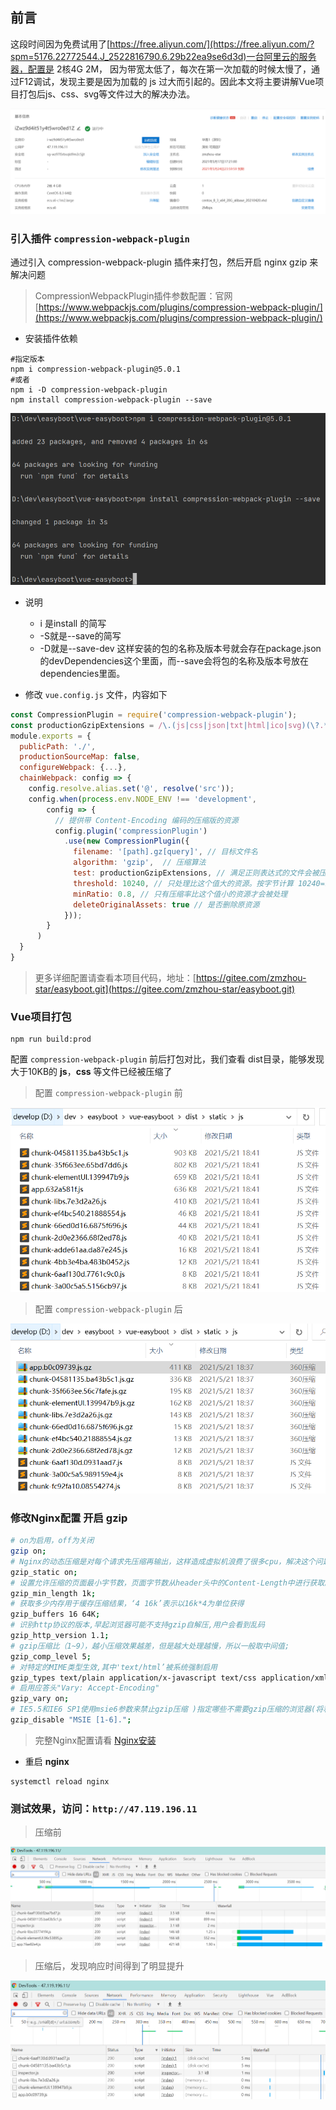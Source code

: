 ## 前言
这段时间因为免费试用了[https://free.aliyun.com/](https://free.aliyun.com/?spm=5176.22772544.J_2522816790.6.29b22ea9se6d3d)一台阿里云的服务器，配置是 2核4G 2M，
因为带宽太低了，每次在第一次加载的时候太慢了，通过F12调试，发现主要是因为加载的 js 过大而引起的。因此本文将主要讲解Vue项目打包后js、css、svg等文件过大的解决办法。

![](imgs/ECS-details.png)

### 引入插件 `compression-webpack-plugin`
通过引入 compression-webpack-plugin 插件来打包，然后开启 nginx gzip 来解决问题
> CompressionWebpackPlugin插件参数配置：官网 [https://www.webpackjs.com/plugins/compression-webpack-plugin/](https://www.webpackjs.com/plugins/compression-webpack-plugin/)
- 安装插件依赖

```shell
#指定版本
npm i compression-webpack-plugin@5.0.1
#或者
npm i -D compression-webpack-plugin
npm install compression-webpack-plugin --save
```
![](imgs/compression-webpack-plugin.png)

- 说明
  - i 是install 的简写
  - -S就是--save的简写
  - -D就是--save-dev 这样安装的包的名称及版本号就会存在package.json的devDependencies这个里面，而--save会将包的名称及版本号放在dependencies里面。

- 修改 `vue.config.js` 文件，内容如下

```js
const CompressionPlugin = require('compression-webpack-plugin');
const productionGzipExtensions = /\.(js|css|json|txt|html|ico|svg)(\?.*)?$/i;
module.exports = {
  publicPath: './',
  productionSourceMap: false,
  configureWebpack: {...},
  chainWebpack: config => {
    config.resolve.alias.set('@', resolve('src'));
    config.when(process.env.NODE_ENV !== 'development',
        config => {
          // 提供带 Content-Encoding 编码的压缩版的资源
          config.plugin('compressionPlugin')
            .use(new CompressionPlugin({
              filename: '[path].gz[query]', // 目标文件名
              algorithm: 'gzip',  // 压缩算法
              test: productionGzipExtensions, // 满足正则表达式的文件会被压缩
              threshold: 10240, // 只处理比这个值大的资源。按字节计算 10240=10KB
              minRatio: 0.8, // 只有压缩率比这个值小的资源才会被处理
              deleteOriginalAssets: true // 是否删除原资源
            }));
        }
      )
  }
}
```
> 更多详细配置请查看本项目代码，地址：[https://gitee.com/zmzhou-star/easyboot.git](https://gitee.com/zmzhou-star/easyboot.git)

### Vue项目打包

```shell
npm run build:prod
```
配置 `compression-webpack-plugin` 前后打包对比，我们查看 dist目录，能够发现大于10KB的 **js**，**css** 等文件已经被压缩了

> 配置 `compression-webpack-plugin` 前

![](imgs/file-compression-before.png)

> 配置 `compression-webpack-plugin` 后

![](imgs/file-compression-after.png)

### 修改Nginx配置 开启 **gzip**

```bash
# on为启用，off为关闭
gzip on;
# Nginx的动态压缩是对每个请求先压缩再输出，这样造成虚拟机浪费了很多cpu，解决这个问题可以利用nginx模块Gzip Precompression，这个模块的作用是对于需要压缩的文件，直接读取已经压缩好的文件(文件名为加.gz)，而不是动态压缩，对于不支持gzip的请求则读取原文件
gzip_static on;
# 设置允许压缩的页面最小字节数，页面字节数从header头中的Content-Length中进行获取。默认值是0，不管页面多大都压缩。建议设置成大于1k的字节数，小于1k可能会越压越大。
gzip_min_length 1k;
# 获取多少内存用于缓存压缩结果，‘4 16k’表示以16k*4为单位获得
gzip_buffers 16 64K;
# 识别http协议的版本,早起浏览器可能不支持gzip自解压,用户会看到乱码
gzip_http_version 1.1;
# gzip压缩比（1~9），越小压缩效果越差，但是越大处理越慢，所以一般取中间值;
gzip_comp_level 5;
# 对特定的MIME类型生效,其中'text/html’被系统强制启用
gzip_types text/plain application/x-javascript text/css application/xml application/javascript;
# 启用应答头"Vary: Accept-Encoding"
gzip_vary on;
# IE5.5和IE6 SP1使用msie6参数来禁止gzip压缩 )指定哪些不需要gzip压缩的浏览器(将和User-Agents进行匹配),依赖于PCRE库
gzip_disable "MSIE [1-6].";
```
> 完整Nginx配置请看 [Nginx安装](/Linux/Nginx安装/README.md)
> 
- 重启 **nginx**
```shell
systemctl reload nginx
```
### 测试效果，访问：`http://47.119.196.11`
> 压缩前

![](imgs/before.png)

> 压缩后，发现响应时间得到了明显提升

![](imgs/after.png)